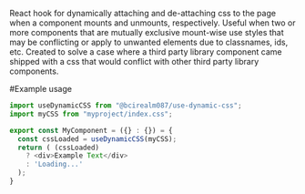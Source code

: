 React hook for dynamically attaching and de-attaching css to the page when a component mounts and unmounts, respectively.
Useful when two or more components that are mutually exclusive mount-wise use styles that may be conflicting or apply to unwanted elements due to classnames, ids, etc.
Created to solve a case where a third party library component came shipped with a css that would conflict with other third party library components.

#Example usage
```typescript
import useDynamicCSS from "@bcirealm087/use-dynamic-css";
import myCSS from "myproject/index.css";

export const MyComponent = ({} : {}) = {
  const cssLoaded = useDynamicCSS(myCSS);
  return ( (cssLoaded)
    ? <div>Example Text</div>
    : 'Loading...'
  );
}
```